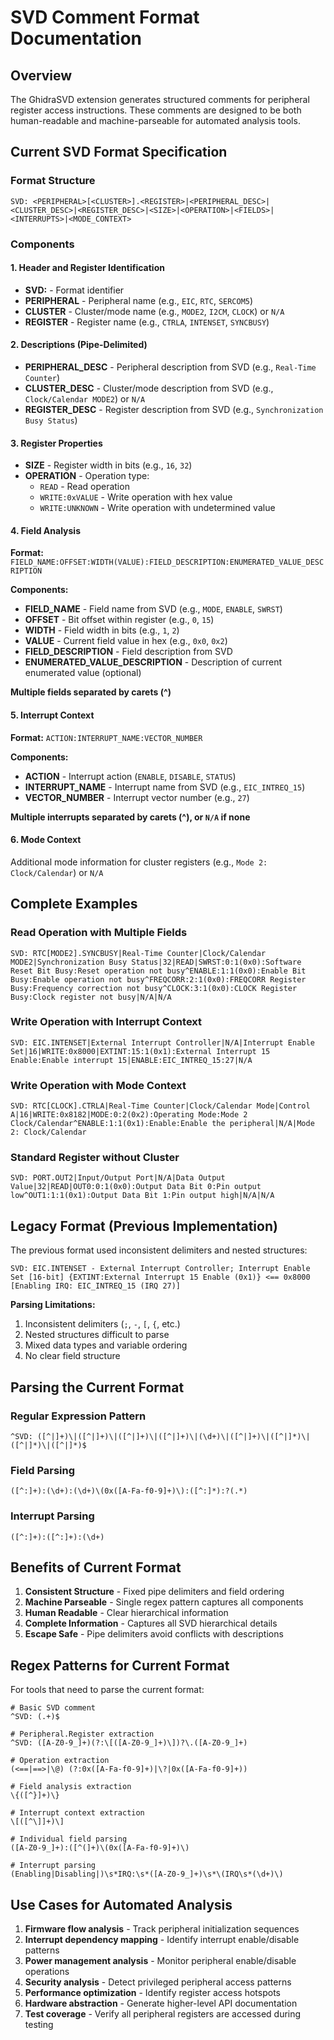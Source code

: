 # SVD Comment Format Documentation

## Overview

The GhidraSVD extension generates structured comments for peripheral register access instructions. These comments are designed to be both human-readable and machine-parseable for automated analysis tools.

## Current SVD Format Specification

### Format Structure
```
SVD: <PERIPHERAL>[<CLUSTER>].<REGISTER>|<PERIPHERAL_DESC>|<CLUSTER_DESC>|<REGISTER_DESC>|<SIZE>|<OPERATION>|<FIELDS>|<INTERRUPTS>|<MODE_CONTEXT>
```

### Components

#### 1. Header and Register Identification
- **SVD:** - Format identifier
- **PERIPHERAL** - Peripheral name (e.g., `EIC`, `RTC`, `SERCOM5`)  
- **CLUSTER** - Cluster/mode name (e.g., `MODE2`, `I2CM`, `CLOCK`) or `N/A`
- **REGISTER** - Register name (e.g., `CTRLA`, `INTENSET`, `SYNCBUSY`)

#### 2. Descriptions (Pipe-Delimited)
- **PERIPHERAL_DESC** - Peripheral description from SVD (e.g., `Real-Time Counter`)
- **CLUSTER_DESC** - Cluster/mode description from SVD (e.g., `Clock/Calendar MODE2`) or `N/A`
- **REGISTER_DESC** - Register description from SVD (e.g., `Synchronization Busy Status`)

#### 3. Register Properties
- **SIZE** - Register width in bits (e.g., `16`, `32`)
- **OPERATION** - Operation type:
  - `READ` - Read operation
  - `WRITE:0xVALUE` - Write operation with hex value
  - `WRITE:UNKNOWN` - Write operation with undetermined value

#### 4. Field Analysis
**Format:** `FIELD_NAME:OFFSET:WIDTH(VALUE):FIELD_DESCRIPTION:ENUMERATED_VALUE_DESCRIPTION`

**Components:**
- **FIELD_NAME** - Field name from SVD (e.g., `MODE`, `ENABLE`, `SWRST`)
- **OFFSET** - Bit offset within register (e.g., `0`, `15`)
- **WIDTH** - Field width in bits (e.g., `1`, `2`)
- **VALUE** - Current field value in hex (e.g., `0x0`, `0x2`)
- **FIELD_DESCRIPTION** - Field description from SVD
- **ENUMERATED_VALUE_DESCRIPTION** - Description of current enumerated value (optional)

**Multiple fields separated by carets (^)**

#### 5. Interrupt Context
**Format:** `ACTION:INTERRUPT_NAME:VECTOR_NUMBER`

**Components:**
- **ACTION** - Interrupt action (`ENABLE`, `DISABLE`, `STATUS`)
- **INTERRUPT_NAME** - Interrupt name from SVD (e.g., `EIC_INTREQ_15`)
- **VECTOR_NUMBER** - Interrupt vector number (e.g., `27`)

**Multiple interrupts separated by carets (^), or `N/A` if none**

#### 6. Mode Context
Additional mode information for cluster registers (e.g., `Mode 2: Clock/Calendar`) or `N/A`

## Complete Examples

### Read Operation with Multiple Fields
```
SVD: RTC[MODE2].SYNCBUSY|Real-Time Counter|Clock/Calendar MODE2|Synchronization Busy Status|32|READ|SWRST:0:1(0x0):Software Reset Bit Busy:Reset operation not busy^ENABLE:1:1(0x0):Enable Bit Busy:Enable operation not busy^FREQCORR:2:1(0x0):FREQCORR Register Busy:Frequency correction not busy^CLOCK:3:1(0x0):CLOCK Register Busy:Clock register not busy|N/A|N/A
```

### Write Operation with Interrupt Context
```
SVD: EIC.INTENSET|External Interrupt Controller|N/A|Interrupt Enable Set|16|WRITE:0x8000|EXTINT:15:1(0x1):External Interrupt 15 Enable:Enable interrupt 15|ENABLE:EIC_INTREQ_15:27|N/A
```

### Write Operation with Mode Context
```
SVD: RTC[CLOCK].CTRLA|Real-Time Counter|Clock/Calendar Mode|Control A|16|WRITE:0x8182|MODE:0:2(0x2):Operating Mode:Mode 2 Clock/Calendar^ENABLE:1:1(0x1):Enable:Enable the peripheral|N/A|Mode 2: Clock/Calendar
```

### Standard Register without Cluster
```
SVD: PORT.OUT2|Input/Output Port|N/A|Data Output Value|32|READ|OUT0:0:1(0x0):Output Data Bit 0:Pin output low^OUT1:1:1(0x1):Output Data Bit 1:Pin output high|N/A|N/A
```

## Legacy Format (Previous Implementation)

The previous format used inconsistent delimiters and nested structures:

```
SVD: EIC.INTENSET - External Interrupt Controller; Interrupt Enable Set [16-bit] {EXTINT:External Interrupt 15 Enable (0x1)} <== 0x8000 [Enabling IRQ: EIC_INTREQ_15 (IRQ 27)]
```

**Parsing Limitations:**
1. Inconsistent delimiters (`;`, `-`, `[`, `{`, etc.)
2. Nested structures difficult to parse
3. Mixed data types and variable ordering
4. No clear field structure

## Parsing the Current Format

### Regular Expression Pattern
```regex
^SVD: ([^|]+)\|([^|]+)\|([^|]+)\|([^|]+)\|(\d+)\|([^|]+)\|([^|]*)\|([^|]*)\|([^|]*)$
```

### Field Parsing
```regex
([^:]+):(\d+):(\d+)\(0x([A-Fa-f0-9]+)\):([^:]*):?(.*)
```

### Interrupt Parsing
```regex
([^:]+):([^:]+):(\d+)
```

## Benefits of Current Format

1. **Consistent Structure** - Fixed pipe delimiters and field ordering
2. **Machine Parseable** - Single regex pattern captures all components
3. **Human Readable** - Clear hierarchical information
4. **Complete Information** - Captures all SVD hierarchical details
5. **Escape Safe** - Pipe delimiters avoid conflicts with descriptions

## Regex Patterns for Current Format

For tools that need to parse the current format:

```regex
# Basic SVD comment
^SVD: (.+)$

# Peripheral.Register extraction
^SVD: ([A-Z0-9_]+)(?:\[([A-Z0-9_]+)\])?\.([A-Z0-9_]+)

# Operation extraction  
(<==|==>|\@) (?:0x([A-Fa-f0-9]+)|\?|0x([A-Fa-f0-9]+))

# Field analysis extraction
\{([^}]+)\}

# Interrupt context extraction
\[([^\]]+)\]

# Individual field parsing
([A-Z0-9_]+):([^(]+)\(0x([A-Fa-f0-9]+)\)

# Interrupt parsing
(Enabling|Disabling|)\s*IRQ:\s*([A-Z0-9_]+)\s*\(IRQ\s*(\d+)\)
```

## Use Cases for Automated Analysis

1. **Firmware flow analysis** - Track peripheral initialization sequences
2. **Interrupt dependency mapping** - Identify interrupt enable/disable patterns
3. **Power management analysis** - Monitor peripheral enable/disable operations
4. **Security analysis** - Detect privileged peripheral access patterns
5. **Performance optimization** - Identify register access hotspots
6. **Hardware abstraction** - Generate higher-level API documentation
7. **Test coverage** - Verify all peripheral registers are accessed during testing